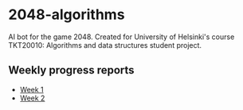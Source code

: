 # 2048-algorithms
AI bot for the game 2048. Created for University of Helsinki's course TKT20010: Algorithms and data structures student project.

## Weekly progress reports
- [Week 1](documentation/weekly_progress_reports/week1.md)
- [Week 2](documentation/weekly_progress_reports/week1.md)
